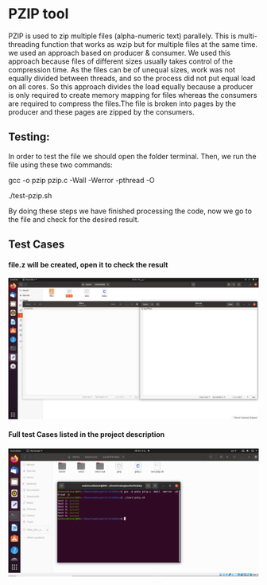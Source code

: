 
# PZIP tool

PZIP is used to zip multiple files (alpha-numeric text) parallely. This is multi-threading function that works as wzip but for multiple files at the same time.
we used an approach based on producer & consumer. We used this approach because files of different sizes usually takes control of the compression time. As the files can be of unequal sizes, work was not equally divided between threads, and so the process did not put equal load on all cores. So this approach divides 
the load equally because a producer is only required to create memory mapping for files whereas the consumers are required to compress the files.The file is broken into pages by the producer and these pages are zipped by the consumers. 


## Testing:
In order to test the file we should open the folder terminal. Then, we run the file using these two commands:

gcc -o pzip pzip.c -Wall -Werror -pthread -O

./test-pzip.sh

By doing these steps we have finished processing the code, now we go to the file and check for the desired result.

## Test Cases

#### file.z will be created, open it to check the result
![](https://github.com/MahmoudKamal01/OS-project-1/blob/main/WZIP/OS%20TEST%20CASES/5.jpg)

#### Full test Cases listed in the project description 
![](https://github.com/MahmoudKamal01/OS-project-1/blob/main/PZIP/parallelzip.PNG)



